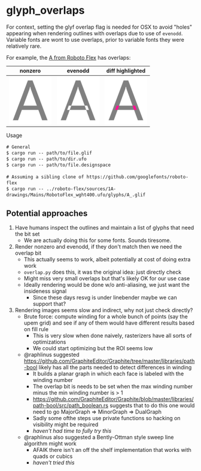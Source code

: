 # glyph_overlaps

For context, setting the glyf overlap flag is needed for OSX to avoid "holes" appearing
when rendering outlines with overlaps due to use of `evenodd`. Variable fonts are wont
to use overlaps, prior to variable fonts they were relatively rare.

For example, the [A from Roboto Flex](https://github.com/googlefonts/roboto-flex/blob/main/sources/1A-drawings/Mains/RobotoFlex_wght400.ufo/glyphs/A_.glif) has overlaps:

| nonzero | evenodd | diff highlighted |
| ------------- | ------------- | ------------- |
| ![nonzero](resources/images/A.nonzero.png) | ![evenodd](resources/images/A.evenodd.png) | ![diff](resources/images/A.diff.png) |

Usage

```shell
# General
$ cargo run -- path/to/file.glif
$ cargo run -- path/to/dir.ufo
$ cargo run -- path/to/file.designspace

# Assuming a sibling clone of https://github.com/googlefonts/roboto-flex
$ cargo run -- ../roboto-flex/sources/1A-drawings/Mains/RobotoFlex_wght400.ufo/glyphs/A_.glif
```

## Potential approaches

1. Have humans inspect the outlines and maintain a list of glyphs that need the bit set
   * We are actually doing this for some fonts. Sounds tiresome.
1. Render nonzero and evenodd, if they don't match then we need the overlap bit
   * This actually seems to work, albeit potentially at cost of doing extra work
   * `overlap.py` does this, it was the original idea: just directly check
   * Might miss very small overlaps but that's likely OK for our use case
   * Ideally rendering would be done w/o anti-aliasing, we just want the insideness signal
       * Since these days resvg is under linebender maybe we can support that?
1. Rendering images seems slow and indirect, why not just check directly?
   * Brute force: compute winding for a whole bunch of points (say the upem grid) and see if any of them would have different results based on fill rule
      * This is very slow when done naively, rasterizers have all sorts of optimizations
      * We could start optimizing but the ROI seems low
   * @raphlinus suggested https://github.com/GraphiteEditor/Graphite/tree/master/libraries/path-bool likely has all the parts needed to detect differences in winding
      * It builds a planar graph in which each face is labeled with the winding number
      * The overlap bit is needs to be set when the max winding number minus the min winding number is > 1
      * https://github.com/GraphiteEditor/Graphite/blob/master/libraries/path-bool/src/path_boolean.rs suggests that to do this one would need to go MajorGraph => MinorGraph => DualGraph
      * Sadly some ofthe steps use private functions so hacking on visibility might be required
      * _haven't had time to fully try this_
   * @raphlinus also suggested a Bently-Ottman style sweep line algorithm might work
      * AFAIK there isn't an off the shelf implementation that works with quads or cubics
      * _haven't tried this_
